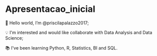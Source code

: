 # Apresentacao_inicial

👸 Hello world, I’m @priscilapalazzo2017;

💡 I'm interested and would like collaborate with Data Analysis and Data Science;

📚 I've been learning Python, R, Statistics, BI and SQL.
